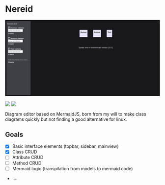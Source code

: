 # Nereid

![alt text](image.png)

![](https://img.shields.io/badge/Angular-DD0031?style=for-the-badge&logo=angular&logoColor=white) ![](https://img.shields.io/badge/Tailwind_CSS-38B2AC?style=for-the-badge&logo=tailwind-css&logoColor=white)

Diagram editor based on MermaidJS, born from my will to make class diagrams quickly but not finding a good alternative for linux.

## Goals

- [X] Basic interface elements (topbar, sidebar, mainview)
- [X] Class CRUD
- [ ] Attribute CRUD
- [ ] Method CRUD
- [ ] Mermaid logic (transpilation from models to mermaid code)
- ....